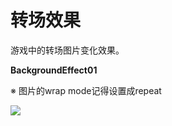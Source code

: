 # 转场效果

游戏中的转场图片变化效果。

**BackgroundEffect01**

※ 图片的wrap mode记得设置成repeat

![](https://github.com/llapuras/ShaderLib/blob/master/TransitionEffect/BackgroundEffet01/BackgroundEffect01.gif)

